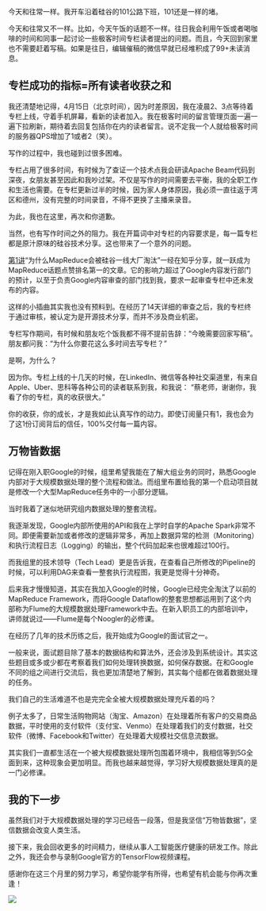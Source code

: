 今天和往常一样。我开车沿着硅谷的101公路下班，101还是一样的堵。

今天和往常又不一样。比如，今天午饭的话题不一样。往日我会利用午饭或者喝咖啡的时间和同事一起讨论一些极客时间专栏读者提出的问题。而且，今天回到家里也不需要赶着写稿。如果是往日，编辑催稿的微信早就已经堆积成了99+未读消息。

## 专栏成功的指标=所有读者收获之和

我还清楚地记得，4月15日（北京时间），因为时差原因，我在凌晨2、3点等待着专栏上线，守着手机屏幕，看新的读者加入。我在极客时间的留言管理页面一遍一遍下拉刷新，期待着去回复包括你在内的读者留言。说不定我一个人就给极客时间的服务器QPS增加了1或者2（笑）。

写作的过程中，我也碰到过很多困难。

专栏占用了很多时间，有时候为了查证一个技术点我会研读Apache Beam代码到深夜，女朋友甚至因此和我吵过架。不仅是写作的时间需要去平衡，我的全职工作和生活也需要。在专栏更新过半的时候，因为家人身体原因，我必须一直往返于湾区和德州，没有完整的时间录音，不得不更换了主播来录音。

为此，我也在这里，再次和你道歉。

当然，也有写作时间之外的阻力。我在开篇词中对专栏的内容要求是，每一篇专栏都是原汁原味的硅谷技术分享。这也带来了一个意外的问题。

[第1讲](https://time.geekbang.org/column/article/90081)“为什么MapReduce会被硅谷一线大厂淘汰”一经在知乎分享，就一跃成为MapReduce话题点赞排名第一的文章。它的影响力超过了Google内容发行部门的预计，以至于负责Google内容审查的部门找到我，要求一起审查专栏中还未发布的内容。

这样的小插曲其实我也没有预料到。在经历了14天详细的审查之后，我的专栏终于通过审核，被认定为是开源技术分享，而并不涉及商业机密。

专栏写作期间，有时候和朋友吃个饭我都不得不提前告辞：“今晚需要回家写稿”。朋友都问我：“为什么你要花这么多时间去写专栏？”

是啊，为什么？

因为你。专栏上线的十几天的时候，在LinkedIn、微信等各种社交渠道里，有来自Apple、Uber、思科等各种公司的读者联系到我，和我说： “蔡老师，谢谢你，我看了你的专栏，真的收获很大。”

你的收获，你的成长，才是我如此认真写作的动力。即使订阅量只有1，我也会为了这1份订阅背后的信任，100%交付每一篇内容。

## 万物皆数据

记得在刚入职Google的时候，组里希望我能在了解大组业务的同时，熟悉Google内部对于大规模数据处理的整个流程和做法。而组里布置给我的第一个启动项目就是修改一个大型MapReduce任务中的一小部分逻辑。

当时我着了迷似地研究组内数据处理的整套流程。

我逐渐发现，Google内部所使用的API和我在上学时自学的Apache Spark非常不同。即便需要新加或者修改的逻辑非常多，再加上数据异常的检测（Monitoring）和执行流程日志（Logging）的输出，整个代码加起来也很难超过100行。

而我组里的技术领导（Tech Lead）更是告诉我，在查看自己所修改的Pipeline的时候，可以利用DAG来查看一整套执行流程图，我更是觉得十分神奇。

后来我才慢慢知道，其实在我加入Google的时候，Google已经完全淘汰了以前的MapReduce Framework，而将Google Dataflow的整套思想都运用到了这个内部称为Flume的大规模数据处理Framework中去。在新入职员工的内部培训中，讲师就说过——Flume是每个Noogler的必修课。

在经历了几年的技术历练之后，我开始成为Google的面试官之一。

一般来说，面试题目除了基本的数据结构和算法外，还会涉及到系统设计。其实这些题目或多或少都在考察着我们如何处理转换数据，如何保存数据。在和Google不同的组之间进行交流后，我也更加清楚地了解到，其实每个组都在做着数据处理的任务。

我们自己的生活难道不也是完完全全被大规模数据处理充斥着的吗？

例子太多了，日常生活购物网站（淘宝、Amazon）在处理着所有客户的交易商品数据，平时使用的支付软件（支付宝、Venmo）在处理着我们的支付数据，社交软件（微博、Facebook和Twitter）在处理着大规模社交信息流数据。

其实我们一直都生活在一个被大规模数据处理所包围着环境中，我相信等到5G全面到来，这种现象会更加明显。而我也越来越觉得，学习好大规模数据处理真的是一门必修课。

## 我的下一步

虽然我们对于大规模数据处理的学习已经告一段落，但是我坚信“万物皆数据”，坚信数据会改变人类生活。

接下来，我会回收更多的时间精力，继续从事人工智能医疗健康的研发工作。除此之外，我还会参与录制Google官方的TensorFlow视频课程。

感谢你在这三个月里的努力学习，希望你能学有所得，也希望有机会能与你再次重逢！

[![](https://static001.geekbang.org/resource/image/93/ff/93bc1da120a554d6637db8d081464cff.jpg?wh=1142*801)](https://jinshuju.net/f/4QwMcD)